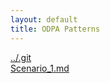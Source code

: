 ```yaml
---
layout: default
title: ODPA Patterns
---
```

  
[../.git](../.git)  
[Scenario_1.md](../.gitAgentRole/Scenario_1)  
